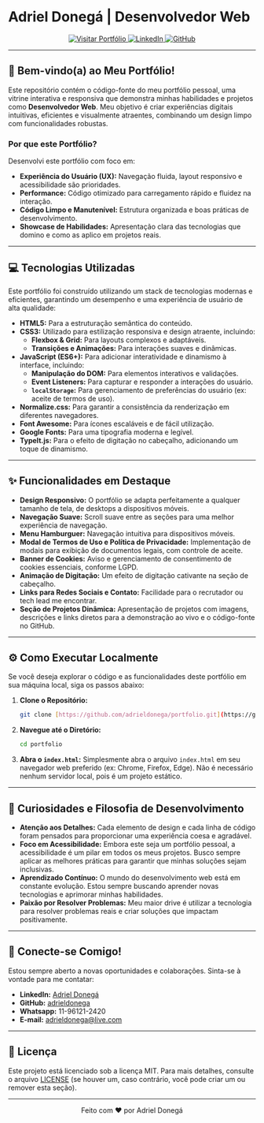 # Adriel Donegá | Desenvolvedor Web

<p align="center">
  <a href="https://adrieldonega.github.io/donega-dev/" target="_blank">
    <img src="https://img.shields.io/badge/Visitar%20Portfólio-4A90E2?style=for-the-badge&logo=&logoColor=white" alt="Visitar Portfólio">
  </a>
  <a href="https://www.linkedin.com/in/adrieldonega/" target="_blank">
    <img src="https://img.shields.io/badge/LinkedIn-0077B5?style=for-the-badge&logo=linkedin&logoColor=white" alt="LinkedIn">
  </a>
  <a href="https://github.com/adrieldonega" target="_blank">
    <img src="https://img.shields.io/badge/GitHub-181717?style=for-the-badge&logo=github&logoColor=white" alt="GitHub">
  </a>
</p>

---

## 🚀 Bem-vindo(a) ao Meu Portfólio!

Este repositório contém o código-fonte do meu portfólio pessoal, uma vitrine interativa e responsiva que demonstra minhas habilidades e projetos como **Desenvolvedor Web**. Meu objetivo é criar experiências digitais intuitivas, eficientes e visualmente atraentes, combinando um design limpo com funcionalidades robustas.

### Por que este Portfólio?

Desenvolvi este portfólio com foco em:

* **Experiência do Usuário (UX):** Navegação fluida, layout responsivo e acessibilidade são prioridades.
* **Performance:** Código otimizado para carregamento rápido e fluidez na interação.
* **Código Limpo e Manutenível:** Estrutura organizada e boas práticas de desenvolvimento.
* **Showcase de Habilidades:** Apresentação clara das tecnologias que domino e como as aplico em projetos reais.

---

## 💻 Tecnologias Utilizadas

Este portfólio foi construído utilizando um stack de tecnologias modernas e eficientes, garantindo um desempenho e uma experiência de usuário de alta qualidade:

* **HTML5:** Para a estruturação semântica do conteúdo.
* **CSS3:** Utilizado para estilização responsiva e design atraente, incluindo:
    * **Flexbox & Grid:** Para layouts complexos e adaptáveis.
    * **Transições e Animações:** Para interações suaves e dinâmicas.
* **JavaScript (ES6+):** Para adicionar interatividade e dinamismo à interface, incluindo:
    * **Manipulação do DOM:** Para elementos interativos e validações.
    * **Event Listeners:** Para capturar e responder a interações do usuário.
    * **`localStorage`:** Para gerenciamento de preferências do usuário (ex: aceite de termos de uso).
* **Normalize.css:** Para garantir a consistência da renderização em diferentes navegadores.
* **Font Awesome:** Para ícones escaláveis e de fácil utilização.
* **Google Fonts:** Para uma tipografia moderna e legível.
* **TypeIt.js:** Para o efeito de digitação no cabeçalho, adicionando um toque de dinamismo.

---

## ✨ Funcionalidades em Destaque

* **Design Responsivo:** O portfólio se adapta perfeitamente a qualquer tamanho de tela, de desktops a dispositivos móveis.
* **Navegação Suave:** Scroll suave entre as seções para uma melhor experiência de navegação.
* **Menu Hamburguer:** Navegação intuitiva para dispositivos móveis.
* **Modal de Termos de Uso e Política de Privacidade:** Implementação de modais para exibição de documentos legais, com controle de aceite.
* **Banner de Cookies:** Aviso e gerenciamento de consentimento de cookies essenciais, conforme LGPD.
* **Animação de Digitação:** Um efeito de digitação cativante na seção de cabeçalho.
* **Links para Redes Sociais e Contato:** Facilidade para o recrutador ou tech lead me encontrar.
* **Seção de Projetos Dinâmica:** Apresentação de projetos com imagens, descrições e links diretos para a demonstração ao vivo e o código-fonte no GitHub.

---

## ⚙️ Como Executar Localmente

Se você deseja explorar o código e as funcionalidades deste portfólio em sua máquina local, siga os passos abaixo:

1.  **Clone o Repositório:**
    ```bash
    git clone [https://github.com/adrieldonega/portfolio.git](https://github.com/adrieldonega/portfolio.git)
    ```
2.  **Navegue até o Diretório:**
    ```bash
    cd portfolio
    ```
3.  **Abra o `index.html`:**
    Simplesmente abra o arquivo `index.html` em seu navegador web preferido (ex: Chrome, Firefox, Edge). Não é necessário nenhum servidor local, pois é um projeto estático.

---

## 🎯 Curiosidades e Filosofia de Desenvolvimento

* **Atenção aos Detalhes:** Cada elemento de design e cada linha de código foram pensados para proporcionar uma experiência coesa e agradável.
* **Foco em Acessibilidade:** Embora este seja um portfólio pessoal, a acessibilidade é um pilar em todos os meus projetos. Busco sempre aplicar as melhores práticas para garantir que minhas soluções sejam inclusivas.
* **Aprendizado Contínuo:** O mundo do desenvolvimento web está em constante evolução. Estou sempre buscando aprender novas tecnologias e aprimorar minhas habilidades.
* **Paixão por Resolver Problemas:** Meu maior drive é utilizar a tecnologia para resolver problemas reais e criar soluções que impactam positivamente.

---

## 🤝 Conecte-se Comigo!

Estou sempre aberto a novas oportunidades e colaborações. Sinta-se à vontade para me contatar:

* **LinkedIn:** [Adriel Donegá](https://www.linkedin.com/in/adriel-donega/)
* **GitHub:** [adrieldonega](https://github.com/adrieldonega)
* **Whatsapp:** 11-96121-2420
* **E-mail:** adrieldonega@live.com

---

## 📄 Licença

Este projeto está licenciado sob a licença MIT. Para mais detalhes, consulte o arquivo [LICENSE](LICENSE) (se houver um, caso contrário, você pode criar um ou remover esta seção).

---

<p align="center">Feito com ❤️ por Adriel Donegá</p>
